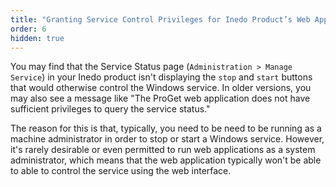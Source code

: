```yaml
---
title: "Granting Service Control Privileges for Inedo Product’s Web Applications"
order: 6
hidden: true
---
```


You may find that the Service Status page (`Administration > Manage Service`) in your Inedo product isn't displaying the `stop` and `start` buttons that would otherwise control the Windows service. In older versions, you may also see a message like "The ProGet web application does not have sufficient privileges to query the service status."

The reason for this is that, typically, you need to be need to be running as a machine administrator in order to stop or start a Windows service. However, it's rarely desirable or even permitted to run web applications as a system administrator, which means that the web application typically won't be able to  able to control the service using the web interface.